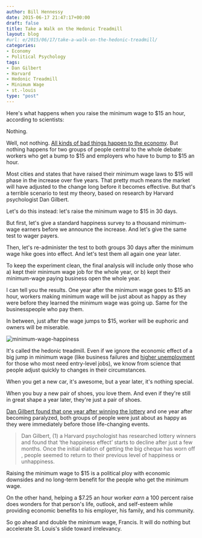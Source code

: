 ```yaml
---
author: Bill Hennessy
date: 2015-06-17 21:47:17+00:00
draft: false
title: Take a Walk on the Hedonic Treadmill
layout: blog
#url: e/2015/06/17/take-a-walk-on-the-hedonic-treadmill/
categories:
- Economy
- Political Psychology
tags:
- Dan Gilbert
- Harvard
- Hedonic Treadmill
- Minimum Wage
- st.-louis
type: "post"
---
```


Here's what happens when you raise the minimum wage to $15 an hour, according to scientists:

Nothing.

Well, not nothing. [All kinds of bad things happen to the economy](https://mises.org/library/yes-minimum-wages-still-increase-unemployment). But nothing happens for two groups of people central to the whole debate: workers who get a bump to $15 and employers who have to bump to $15 an hour.

Most cities and states that have raised their minimum wage laws to $15 will phase in the increase over five years. That pretty much means the market will have adjusted to the change long before it becomes effective. But that's a terrible scenario to test my theory, based on research by Harvard psychologist Dan Gilbert.

Let's do this instead: let's raise the minimum wage to $15 in 30 days.

But first, let's give a standard happiness survey to a thousand minimum-wage earners before we announce the increase. And let's give the same test to wager payers.

Then, let's re-administer the test to both groups 30 days after the minimum wage hike goes into effect. And let's test them all again one year later.

To keep the experiment clean, the final analysis will include only those who a) kept their minimum wage job for the whole year, or b) kept their minimum-wage paying business open the whole year.

I can tell you the results. One year after the minimum wage goes to $15 an hour, workers making minimum wage will be just about as happy as they were before they learned the minimum wage was going up. Same for the businesspeople who pay them.

In between, just after the wage jumps to $15, worker will be euphoric and owners will be miserable.

![minimum-wage-happiness](https://hennessysview.com/wp-content/uploads/2015/06/minimum-wage-happiness.png)


It's called the hedonic treadmill. Even if we ignore the economic effect of a big jump in minimum wage (like business failures and [higher unemployment](https://mises.org/library/yes-minimum-wages-still-increase-unemployment) for those who most need entry-level jobs), we know from science that people adjust quickly to changes in their circumstances.

When you get a new car, it's awesome, but a year later, it's nothing special.

When you buy a new pair of shoes, you love them. And even if they're still in great shape a year later, they're just a pair of shoes.

[Dan Gilbert found that one year after winning the lottery](https://www.thefusionmodel.com/do-you-need-to-climb-off-the-hedonic-treadmill-to-be-truly-happy/) and one year after becoming paralyzed, both groups of people were just about as happy as they were immediately before those life-changing events.



> Dan Gilbert, (1) a Harvard psychologist has researched lottery winners and found that ‘the happiness effect’ starts to decline after just a few months. Once the initial elation of getting the big cheque has worn off , people seemed to return to their previous level of happiness or unhappiness.



Raising the minimum wage to $15 is a political ploy with economic downsides and no long-term benefit for the people who get the minimum wage.

On the other hand, helping a $7.25 an hour worker _earn_ a 100 percent raise does wonders for that person's life, outlook, and self-esteem while providing economic benefits to his employer, his family, and his community.

So go ahead and double the minimum wage, Francis. It will do nothing but accelerate St. Louis's slide toward irrelevancy.
